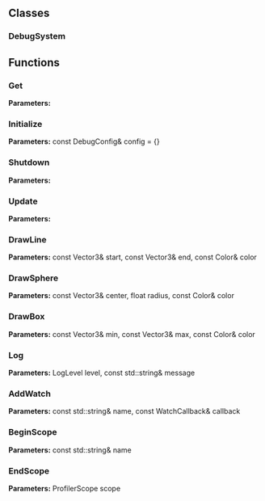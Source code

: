 
## Classes

### DebugSystem




## Functions

### Get



**Parameters:** 

### Initialize



**Parameters:** const DebugConfig& config = {}

### Shutdown



**Parameters:** 

### Update



**Parameters:** 

### DrawLine



**Parameters:** const Vector3& start, const Vector3& end, const Color& color

### DrawSphere



**Parameters:** const Vector3& center, float radius, const Color& color

### DrawBox



**Parameters:** const Vector3& min, const Vector3& max, const Color& color

### Log



**Parameters:** LogLevel level, const std::string& message

### AddWatch



**Parameters:** const std::string& name, const WatchCallback& callback

### BeginScope



**Parameters:** const std::string& name

### EndScope



**Parameters:** ProfilerScope scope
